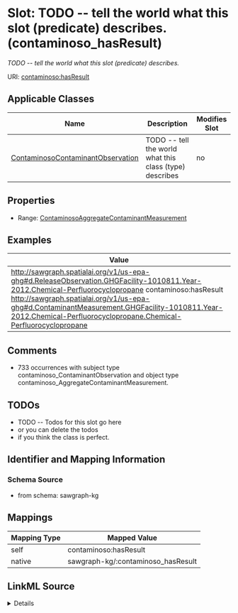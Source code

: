 

# Slot: TODO -- tell the world what this slot (predicate) describes. (contaminoso_hasResult)


_TODO -- tell the world what this slot (predicate) describes._





URI: [contaminoso:hasResult](http://sawgraph.spatialai.org/v1/contaminoso#hasResult)



<!-- no inheritance hierarchy -->





## Applicable Classes

| Name | Description | Modifies Slot |
| --- | --- | --- |
| [ContaminosoContaminantObservation](../classes/ContaminosoContaminantObservation.md) | TODO -- tell the world what this class (type) describes |  no  |







## Properties

* Range: [ContaminosoAggregateContaminantMeasurement](../classes/ContaminosoAggregateContaminantMeasurement.md)






## Examples

| Value |
| --- |
| http://sawgraph.spatialai.org/v1/us-epa-ghg#d.ReleaseObservation.GHGFacility-1010811.Year-2012.Chemical-Perfluorocyclopropane contaminoso:hasResult http://sawgraph.spatialai.org/v1/us-epa-ghg#d.ContaminantMeasurement.GHGFacility-1010811.Year-2012.Chemical-Perfluorocyclopropane.Chemical-Perfluorocyclopropane |

## Comments

* 733 occurrences with subject type contaminoso_ContaminantObservation and object type contaminoso_AggregateContaminantMeasurement.

## TODOs

* TODO -- Todos for this slot go here
* or you can delete the todos
* if you think the class is perfect.

## Identifier and Mapping Information







### Schema Source


* from schema: sawgraph-kg




## Mappings

| Mapping Type | Mapped Value |
| ---  | ---  |
| self | contaminoso:hasResult |
| native | sawgraph-kg/:contaminoso_hasResult |




## LinkML Source

<details>
```yaml
name: contaminoso_hasResult
description: TODO -- tell the world what this slot (predicate) describes.
title: TODO -- tell the world what this slot (predicate) describes.
todos:
- TODO -- Todos for this slot go here
- or you can delete the todos
- if you think the class is perfect.
comments:
- 733 occurrences with subject type contaminoso_ContaminantObservation and object
  type contaminoso_AggregateContaminantMeasurement.
examples:
- value: http://sawgraph.spatialai.org/v1/us-epa-ghg#d.ReleaseObservation.GHGFacility-1010811.Year-2012.Chemical-Perfluorocyclopropane
    contaminoso:hasResult http://sawgraph.spatialai.org/v1/us-epa-ghg#d.ContaminantMeasurement.GHGFacility-1010811.Year-2012.Chemical-Perfluorocyclopropane.Chemical-Perfluorocyclopropane
from_schema: sawgraph-kg
rank: 1000
slot_uri: contaminoso:hasResult
alias: contaminoso_hasResult
domain_of:
- contaminoso_ContaminantObservation
range: contaminoso_AggregateContaminantMeasurement

```
</details>
